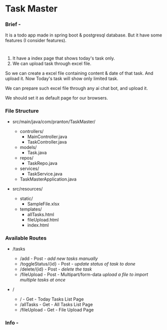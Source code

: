 # Task Master 
### Brief -
It is a todo app made in spring boot & postgresql database. 
But it have some features (I consider features). 

#
1. It have a index page that shows today's task only. 
2. We can upload task through excel file.

So we can create a excel file containing content & date of that task. And upload it. 
Now Today's task will show only limited task. 

We can prepare such excel file through any ai chat bot, and upload it. 

We should set it as default page for our browsers. 

### File Structure 

* src/main/java/com/pranton/TaskMaster/
    * controllers/
        * MainController.java
        * TaskController.java
    * models/
        * Task.java
    * repos/
        * TaskRepo.java
    * services/
        * TaskService.java
    * TaskMasterApplication.java

* src/resources/
    * static/
        * SampleFile.xlsx
    * templates/
        * allTasks.html
        * fileUpload.html
        * index.html

### Available Routes

* /tasks
    * /add - Post - *add new tasks manually*
    * /toggleStatus/{id} - Post - *update status of task to done*
    * /delete/{id} - Post - *delete the task*
    * /fileUpload - Post - Multipart/form-data *upload a file to import multiple tasks at once*

* /
    * / - Get - Today Tasks List Page
    * /allTasks - Get - All Tasks List Page
    * /fileUpload - Get - File Upload Page

### Info -